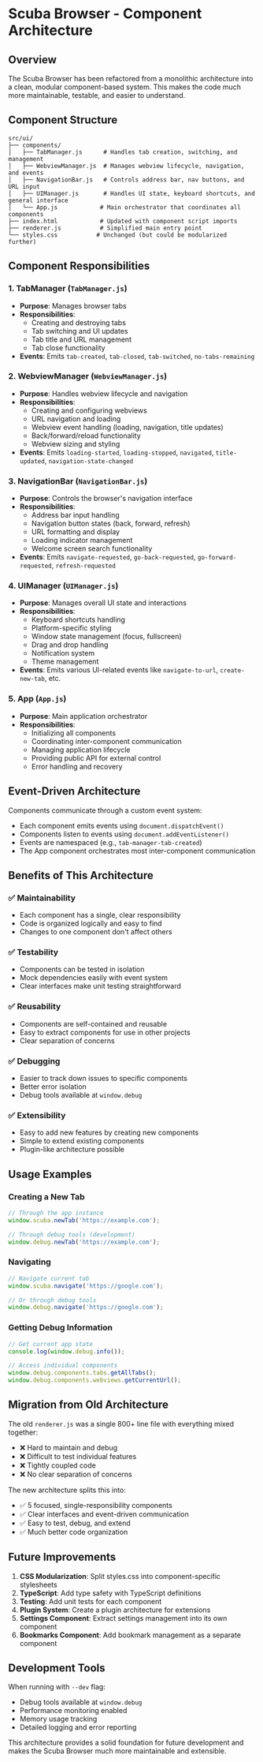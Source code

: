 # Scuba Browser - Component Architecture

## Overview

The Scuba Browser has been refactored from a monolithic architecture into a clean, modular component-based system. This makes the code much more maintainable, testable, and easier to understand.

## Component Structure

```
src/ui/
├── components/
│   ├── TabManager.js      # Handles tab creation, switching, and management
│   ├── WebviewManager.js  # Manages webview lifecycle, navigation, and events
│   ├── NavigationBar.js   # Controls address bar, nav buttons, and URL input
│   ├── UIManager.js       # Handles UI state, keyboard shortcuts, and general interface
│   └── App.js            # Main orchestrator that coordinates all components
├── index.html            # Updated with component script imports
├── renderer.js           # Simplified main entry point
└── styles.css           # Unchanged (but could be modularized further)
```

## Component Responsibilities

### 1. TabManager (`TabManager.js`)
- **Purpose**: Manages browser tabs
- **Responsibilities**:
  - Creating and destroying tabs
  - Tab switching and UI updates
  - Tab title and URL management
  - Tab close functionality
- **Events**: Emits `tab-created`, `tab-closed`, `tab-switched`, `no-tabs-remaining`

### 2. WebviewManager (`WebviewManager.js`)
- **Purpose**: Handles webview lifecycle and navigation
- **Responsibilities**:
  - Creating and configuring webviews
  - URL navigation and loading
  - Webview event handling (loading, navigation, title updates)
  - Back/forward/reload functionality
  - Webview sizing and styling
- **Events**: Emits `loading-started`, `loading-stopped`, `navigated`, `title-updated`, `navigation-state-changed`

### 3. NavigationBar (`NavigationBar.js`)
- **Purpose**: Controls the browser's navigation interface
- **Responsibilities**:
  - Address bar input handling
  - Navigation button states (back, forward, refresh)
  - URL formatting and display
  - Loading indicator management
  - Welcome screen search functionality
- **Events**: Emits `navigate-requested`, `go-back-requested`, `go-forward-requested`, `refresh-requested`

### 4. UIManager (`UIManager.js`)
- **Purpose**: Manages overall UI state and interactions
- **Responsibilities**:
  - Keyboard shortcuts handling
  - Platform-specific styling
  - Window state management (focus, fullscreen)
  - Drag and drop handling
  - Notification system
  - Theme management
- **Events**: Emits various UI-related events like `navigate-to-url`, `create-new-tab`, etc.

### 5. App (`App.js`)
- **Purpose**: Main application orchestrator
- **Responsibilities**:
  - Initializing all components
  - Coordinating inter-component communication
  - Managing application lifecycle
  - Providing public API for external control
  - Error handling and recovery

## Event-Driven Architecture

Components communicate through a custom event system:
- Each component emits events using `document.dispatchEvent()`
- Components listen to events using `document.addEventListener()`
- Events are namespaced (e.g., `tab-manager-tab-created`)
- The App component orchestrates most inter-component communication

## Benefits of This Architecture

### ✅ **Maintainability**
- Each component has a single, clear responsibility
- Code is organized logically and easy to find
- Changes to one component don't affect others

### ✅ **Testability**
- Components can be tested in isolation
- Mock dependencies easily with event system
- Clear interfaces make unit testing straightforward

### ✅ **Reusability**
- Components are self-contained and reusable
- Easy to extract components for use in other projects
- Clear separation of concerns

### ✅ **Debugging**
- Easier to track down issues to specific components
- Better error isolation
- Debug tools available at `window.debug`

### ✅ **Extensibility**
- Easy to add new features by creating new components
- Simple to extend existing components
- Plugin-like architecture possible

## Usage Examples

### Creating a New Tab
```javascript
// Through the app instance
window.scuba.newTab('https://example.com');

// Through debug tools (development)
window.debug.newTab('https://example.com');
```

### Navigating
```javascript
// Navigate current tab
window.scuba.navigate('https://google.com');

// Or through debug tools
window.debug.navigate('https://google.com');
```

### Getting Debug Information
```javascript
// Get current app state
console.log(window.debug.info());

// Access individual components
window.debug.components.tabs.getAllTabs();
window.debug.components.webviews.getCurrentUrl();
```

## Migration from Old Architecture

The old `renderer.js` was a single 800+ line file with everything mixed together:
- ❌ Hard to maintain and debug
- ❌ Difficult to test individual features  
- ❌ Tightly coupled code
- ❌ No clear separation of concerns

The new architecture splits this into:
- ✅ 5 focused, single-responsibility components
- ✅ Clear interfaces and event-driven communication
- ✅ Easy to test, debug, and extend
- ✅ Much better code organization

## Future Improvements

1. **CSS Modularization**: Split styles.css into component-specific stylesheets
2. **TypeScript**: Add type safety with TypeScript definitions
3. **Testing**: Add unit tests for each component
4. **Plugin System**: Create a plugin architecture for extensions
5. **Settings Component**: Extract settings management into its own component
6. **Bookmarks Component**: Add bookmark management as a separate component

## Development Tools

When running with `--dev` flag:
- Debug tools available at `window.debug`
- Performance monitoring enabled
- Memory usage tracking
- Detailed logging and error reporting

This architecture provides a solid foundation for future development and makes the Scuba Browser much more maintainable and extensible.
